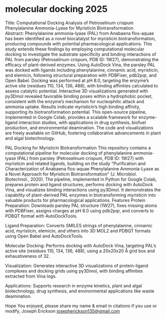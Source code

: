 # molecular docking 2025
Title: Computational Docking Analysis of Petroselinum crispum Phenylalanine Ammonia-Lyase for Myristicin Biotransformation  
Abstract: Phenylalanine ammonia-lyase (PAL) from Anabaena flos-aquae has been identified as a novel biocatalyst for myristicin biotransformation, producing compounds with potential pharmacological applications. This study extends these findings by employing computational molecular docking to investigate the substrate specificity and binding interactions of PAL from parsley (Petroselinum crispum, PDB ID: 1W27), demonstrating the efficacy of plant-derived enzymes. Using AutoDock Vina, the parsley PAL was docked with ligands including phenylalanine, cinnamic acid, myristicin, and elemicin, following structural preparation with PDBFixer, pdb2pqr, and Open Babel. Docking was performed at pH 8.0, targeting the enzyme’s active site (residues 110, 134, 136, 488), with binding affinities calculated to assess catalytic potential. Interactive 3D visualizations generated with py3Dmol revealed favorable binding poses within a hydrophobic pocket, consistent with the enzyme’s mechanism for nucleophilic attack and ammonia uptake. Results indicate myristicin’s high binding affinity, supporting its biotransformation potential. This open-source pipeline, implemented in Google Colab, provides a scalable framework for enzyme-ligand interaction studies, with applications in drug synthesis, biofuel production, and environmental deamination. The code and visualizations are freely available on GitHub, fostering collaborative advancements in plant and algal biotechnology.

PAL Docking for Myristicin Biotransformation
This repository contains a computational pipeline for molecular docking of phenylalanine ammonia-lyase (PAL) from parsley (Petroselinum crispum, PDB ID: 1W27) with myristicin and related ligands, building on the study "Purification and Characterization of Anabaena flos-aquae Phenylalanine Ammonia-Lyase as a Novel Approach for Myristicin Biotransformation" (J. Microbiol. Biotechnol., 2020). The pipeline, implemented in Python for Google Colab, prepares protein and ligand structures, performs docking with AutoDock Vina, and visualizes binding interactions using py3Dmol. It demonstrates the capability of plant-derived PAL enzymes in biotransforming myristicin into valuable products for pharmacological applications.
Features
Protein Preparation: Downloads parsley PAL structure (1W27), fixes missing atoms with PDBFixer, assigns charges at pH 8.0 using pdb2pqr, and converts to PDBQT format with AutoDockTools.

Ligand Preparation: Converts SMILES strings of phenylalanine, cinnamic acid, myristicin, elemicin, and others into 3D MOL2 and PDBQT formats using Open Babel and AutoDockTools.

Molecular Docking: Performs docking with AutoDock Vina, targeting PAL’s active site (residues 110, 134, 136, 488), using a 20x20x20 Å grid box and exhaustiveness of 32.

Visualization: Generates interactive 3D visualizations of protein-ligand complexes and docking grids using py3Dmol, with binding affinities extracted from Vina logs.

Applications: Supports research in enzyme kinetics, plant and algal biotechnology, drug synthesis, and environmental applications like waste deamination.

Hope You enjoyed, please share my name & email in citations if you use or modify, Joseph Erickson josepherickson135@gmail.com
